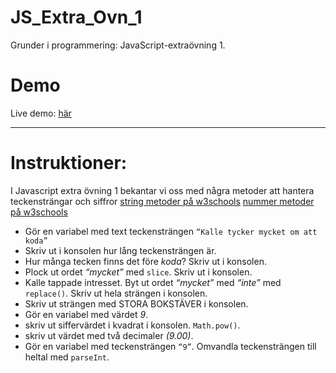 # JS_Extra_Ovn_1
Grunder i programmering: JavaScript-extraövning 1.

# Demo
Live demo: [här](https://dvard.github.io/JS_Extra_Ovn_1/js_extra_ovn_1.html)

___

# Instruktioner:

I Javascript extra övning 1 bekantar vi oss med några metoder att hantera teckensträngar och siffror 
[string metoder på w3schools](https://www.w3schools.com/js/js_string_methods.asp)
[nummer metoder på w3schools](https://www.w3schools.com/js/js_number_methods.asp)

- Gör en variabel med text teckensträngen ``“Kalle tycker mycket om att koda”`` 
- Skriv ut i konsolen hur lång teckensträngen är.
- Hur många tecken finns det före *koda*? Skriv ut i konsolen.
- Plock ut ordet *“mycket”* med ``slice``. Skriv ut i konsolen.
- Kalle tappade intresset. Byt ut ordet *“mycket”* med *“inte”* med ``replace()``. Skriv ut hela strängen i konsolen.
- Skriv ut strängen med STORA BOKSTÄVER i konsolen.
- Gör en variabel med värdet *9*.
- skriv ut siffervärdet i kvadrat i konsolen. ``Math.pow()``.
- skriv ut värdet med två decimaler *(9.00)*.
- Gör en variabel med teckensträngen ``“9”``. Omvandla teckensträngen till heltal med ``parseInt``.




